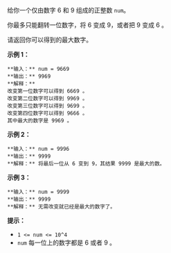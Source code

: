 给你一个仅由数字 6 和 9 组成的正整数 `num`。

你最多只能翻转一位数字，将 6 变成 9，或者把 9 变成 6 。

请返回你可以得到的最大数字。



**示例 1：**

    
    
    **输入：** num = 9669
    **输出：** 9969
    **解释：**
    改变第一位数字可以得到 6669 。
    改变第二位数字可以得到 9969 。
    改变第三位数字可以得到 9699 。
    改变第四位数字可以得到 9666 。
    其中最大的数字是 9969 。
    

**示例 2：**

    
    
    **输入：** num = 9996
    **输出：** 9999
    **解释：** 将最后一位从 6 变到 9，其结果 9999 是最大的数。

**示例 3：**

    
    
    **输入：** num = 9999
    **输出：** 9999
    **解释：** 无需改变就已经是最大的数字了。



**提示：**

  * `1 <= num <= 10^4`
  * `num` 每一位上的数字都是 6 或者 9 。

